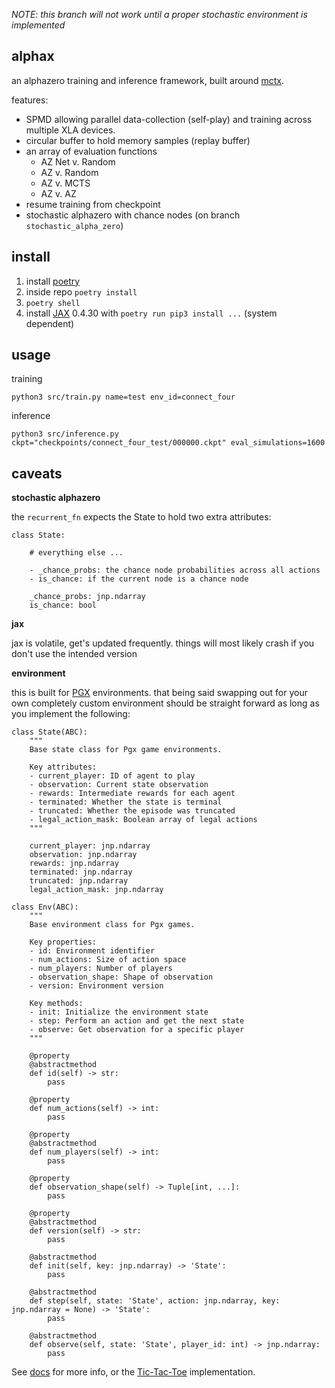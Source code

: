 *NOTE: this branch will not work until a proper stochastic environment is implemented*

## alphax
an alphazero training and inference framework, built around [mctx](https://github.com/google-deepmind/mctx).

features:

- SPMD allowing parallel data-collection (self-play) and training across multiple XLA devices. 
- circular buffer to hold memory samples (replay buffer)
- an array of evaluation functions 
    - AZ Net v. Random
    - AZ v. Random
    - AZ v. MCTS
    - AZ v. AZ
- resume training from checkpoint
- stochastic alphazero with chance nodes (on branch `stochastic_alpha_zero`)

## install

1. install [poetry](https://python-poetry.org/docs/)
2. inside repo `poetry install`
3. `poetry shell`
4. install [JAX](https://jax.readthedocs.io/en/latest/installation.html) 0.4.30 with `poetry run pip3 install ...` (system dependent)

## usage

training

`python3 src/train.py name=test env_id=connect_four`

inference

`python3 src/inference.py ckpt="checkpoints/connect_four_test/000000.ckpt" eval_simulations=1600`


## caveats
**stochastic alphazero** 

the `recurrent_fn` expects the State to hold two extra attributes:

```
class State:
    
    # everything else ...

    - _chance_probs: the chance node probabilities across all actions
    - is_chance: if the current node is a chance node
    
    _chance_probs: jnp.ndarray
    is_chance: bool 
```

**jax** 

jax is volatile, get's updated frequently. things will most likely crash if you don't use the intended version

**environment**

this is built for [PGX](https://github.com/sotetsuk/pgx) environments. that being said swapping out for your own
completely custom environment should be straight forward as long as you implement the following:

```
class State(ABC):
    """
    Base state class for Pgx game environments.
    
    Key attributes:
    - current_player: ID of agent to play
    - observation: Current state observation
    - rewards: Intermediate rewards for each agent
    - terminated: Whether the state is terminal
    - truncated: Whether the episode was truncated
    - legal_action_mask: Boolean array of legal actions
    """
    
    current_player: jnp.ndarray
    observation: jnp.ndarray
    rewards: jnp.ndarray
    terminated: jnp.ndarray
    truncated: jnp.ndarray
    legal_action_mask: jnp.ndarray

class Env(ABC):
    """
    Base environment class for Pgx games.
    
    Key properties:
    - id: Environment identifier
    - num_actions: Size of action space
    - num_players: Number of players
    - observation_shape: Shape of observation
    - version: Environment version
    
    Key methods:
    - init: Initialize the environment state
    - step: Perform an action and get the next state
    - observe: Get observation for a specific player
    """

    @property
    @abstractmethod
    def id(self) -> str:
        pass

    @property
    def num_actions(self) -> int:
        pass

    @property
    @abstractmethod
    def num_players(self) -> int:
        pass

    @property
    def observation_shape(self) -> Tuple[int, ...]:
        pass

    @property
    @abstractmethod
    def version(self) -> str:
        pass

    @abstractmethod
    def init(self, key: jnp.ndarray) -> 'State':
        pass

    @abstractmethod
    def step(self, state: 'State', action: jnp.ndarray, key: jnp.ndarray = None) -> 'State':
        pass

    @abstractmethod
    def observe(self, state: 'State', player_id: int) -> jnp.ndarray:
        pass
```

See [docs](https://sotets.uk/pgx/) for more info, or the [Tic-Tac-Toe](https://github.com/sotetsuk/pgx/blob/main/pgx/tic_tac_toe.py) implementation.